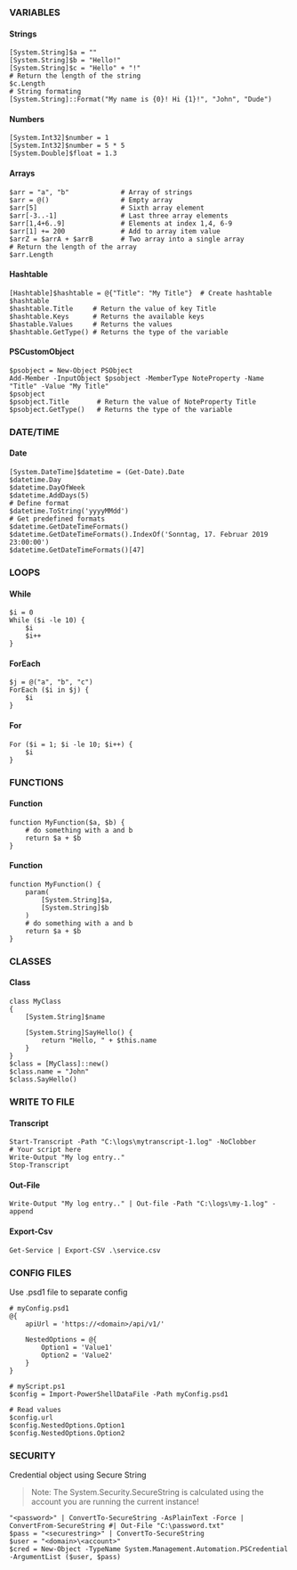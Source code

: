 ### VARIABLES
#### Strings
````
[System.String]$a = ""
[System.String]$b = "Hello!"
[System.String]$c = "Hello" + "!"
# Return the length of the string
$c.Length
# String formating
[System.String]::Format("My name is {0}! Hi {1}!", "John", "Dude")
````
#### Numbers
````
[System.Int32]$number = 1
[System.Int32]$number = 5 * 5
[System.Double]$float = 1.3
````
#### Arrays
````
$arr = "a", "b"             # Array of strings
$arr = @()                  # Empty array
$arr[5]                     # Sixth array element
$arr[-3..-1]                # Last three array elements
$arr[1,4+6..9]              # Elements at index 1,4, 6-9
$arr[1] += 200              # Add to array item value
$arrZ = $arrA + $arrB       # Two array into a single array
# Return the length of the array
$arr.Length
````
#### Hashtable
````
[Hashtable]$hashtable = @{"Title": "My Title"}  # Create hashtable
$hashtable
$hashtable.Title     # Return the value of key Title
$hashtable.Keys      # Returns the available keys
$hastable.Values     # Returns the values
$hashtable.GetType() # Returns the type of the variable
````
#### PSCustomObject
````
$psobject = New-Object PSObject
Add-Member -InputObject $psobject -MemberType NoteProperty -Name "Title" -Value "My Title"
$psobject
$psobject.Title       # Return the value of NoteProperty Title
$psobject.GetType()   # Returns the type of the variable
````
### DATE/TIME
#### Date
````
[System.DateTime]$datetime = (Get-Date).Date
$datetime.Day
$datetime.DayOfWeek
$datetime.AddDays(5)
# Define format
$datetime.ToString('yyyyMMdd')
# Get predefined formats
$datetime.GetDateTimeFormats()
$datetime.GetDateTimeFormats().IndexOf('Sonntag, 17. Februar 2019 23:00:00')
$datetime.GetDateTimeFormats()[47]
````
### LOOPS
#### While
````
$i = 0
While ($i -le 10) {
    $i
    $i++
}
````
#### ForEach
````
$j = @("a", "b", "c")
ForEach ($i in $j) {
    $i
}
````
#### For
````
For ($i = 1; $i -le 10; $i++) {
    $i
}
````
### FUNCTIONS
#### Function
````
function MyFunction($a, $b) {
    # do something with a and b
    return $a + $b
}
````
#### Function
````
function MyFunction() {
    param(
        [System.String]$a,
        [System.String]$b
    )
    # do something with a and b
    return $a + $b
}
````
### CLASSES
#### Class
````
class MyClass
{
    [System.String]$name
    
    [System.String]SayHello() {
        return "Hello, " + $this.name
    }
}
$class = [MyClass]::new()
$class.name = "John"
$class.SayHello()
````
### WRITE TO FILE
#### Transcript
````
Start-Transcript -Path "C:\logs\mytranscript-1.log" -NoClobber
# Your script here
Write-Output "My log entry.."
Stop-Transcript
````
#### Out-File
````
Write-Output "My log entry.." | Out-file -Path "C:\logs\my-1.log" -append
````
#### Export-Csv
````
Get-Service | Export-CSV .\service.csv
````
### CONFIG FILES
Use .psd1 file to separate config
````
# myConfig.psd1
@{
    apiUrl = 'https://<domain>/api/v1/'
  
    NestedOptions = @{
        Option1 = 'Value1'
        Option2 = 'Value2'
    }
}

# myScript.ps1
$config = Import-PowerShellDataFile -Path myConfig.psd1

# Read values
$config.url
$config.NestedOptions.Option1
$config.NestedOptions.Option2
````
### SECURITY
Credential object using Secure String
> Note: The System.Security.SecureString is calculated using the account you are running the current instance! 
````
"<password>" | ConvertTo-SecureString -AsPlainText -Force | ConvertFrom-SecureString #| Out-File "C:\password.txt"
$pass = "<securestring>" | ConvertTo-SecureString
$user = "<domain>\<account>"
$cred = New-Object -TypeName System.Management.Automation.PSCredential -ArgumentList ($user, $pass)
````
